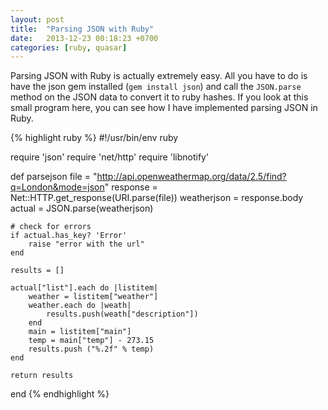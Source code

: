 ```yaml
---
layout: post
title:  "Parsing JSON with Ruby"
date:   2013-12-23 00:18:23 +0700
categories: [ruby, quasar]
---
```

Parsing JSON with Ruby is actually extremely easy. All you have to do is have the json gem installed (`gem install json`) and call the `JSON.parse` method on the JSON data to convert it to ruby hashes. If you look at this small program here, you can see how I have implemented parsing JSON in Ruby.

{% highlight ruby %}
#!/usr/bin/env ruby

require 'json'
require 'net/http'
require 'libnotify'

def parsejson
    file = "http://api.openweathermap.org/data/2.5/find?q=London&mode=json"
    response = Net::HTTP.get_response(URI.parse(file))
    weatherjson = response.body
    actual = JSON.parse(weatherjson)

    # check for errors
    if actual.has_key? 'Error'
        raise "error with the url"
    end

    results = []

    actual["list"].each do |listitem|
        weather = listitem["weather"]
        weather.each do |weath|
            results.push(weath["description"])
        end
        main = listitem["main"]
        temp = main["temp"] - 273.15
        results.push ("%.2f" % temp)
    end

    return results
end
{% endhighlight %}
